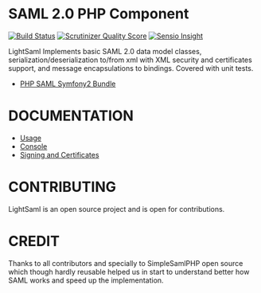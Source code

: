 SAML 2.0 PHP Component
======================

[![Build Status](https://travis-ci.org/aerialship/lightsaml.svg)](https://travis-ci.org/aerialship/lightsaml)
[![Scrutinizer Quality Score](https://scrutinizer-ci.com/g/aerialship/lightsaml/badges/quality-score.png?s=bc6dc951b7ec67e23699ff28a35ccd98bf97415b)](https://scrutinizer-ci.com/g/aerialship/lightsaml/)
[![Sensio Insight](https://insight.sensiolabs.com/projects/a5537ce0-a513-4d3d-ba7a-21e9115f4c89/small.png)](https://insight.sensiolabs.com/projects/a5537ce0-a513-4d3d-ba7a-21e9115f4c89)


LightSaml Implements basic SAML 2.0 data model classes, serialization/deserialization to/from xml with XML security and
certificates support, and message encapsulations to bindings. Covered with unit tests.

* [PHP SAML Symfony2 Bundle](https://github.com/aerialship/SamlSPBundle)


DOCUMENTATION
=============

* [Usage](doc/index.md)
* [Console](doc/console.md)
* [Signing and Certificates](doc/signing_and_certificates.md)


CONTRIBUTING
============

LightSaml is an open source project and is open for contributions.


CREDIT
======

Thanks to all contributors and specially to SimpleSamlPHP open source which though hardly reusable helped us in
start to understand better how SAML works and speed up the implementation.
